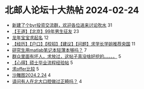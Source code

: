 # 北邮人论坛十大热帖 2024-02-24

- [新建了个byr投资交流群，欢迎各位进来讨论吹水](https://bbs.byr.cn/article/Financial/80130) 31
- [【王道】【北京】99年男生征友](https://bbs.byr.cn/article/Friends/2050636) 23
- [龙年宝宝求起名](https://bbs.byr.cn/article/Talking/6411114) 12
- [【经历】【户口】【校招】【建议】【问题】求学长学姐推荐央国](https://bbs.byr.cn/article/Job/2207552) 11
- [研究生用matlab笔记本轻薄本够吗？](https://bbs.byr.cn/article/HardWare/224847) 7
- [群众里面有坏人，求放过，这帖子真没啥好挖的。。。。。](https://bbs.byr.cn/article/Feeling/3198559) 5
- [【心得】硕士毕业流程经验帖](https://bbs.byr.cn/article/StudyShare/206677) 5
- [求offer比较](https://bbs.byr.cn/article/GoAbroad/396230) 5
- [沙雕图2024.2.24](https://bbs.byr.cn/article/Picture/3358492) 4
- [请问有人在北大口腔做过正畸吗？](https://bbs.byr.cn/article/Beauty/333295) 4


